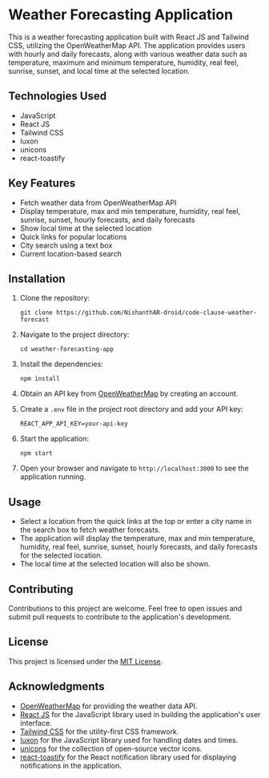 # Weather Forecasting Application

This is a weather forecasting application built with React JS and Tailwind CSS, utilizing the OpenWeatherMap API. The application provides users with hourly and daily forecasts, along with various weather data such as temperature, maximum and minimum temperature, humidity, real feel, sunrise, sunset, and local time at the selected location.

## Technologies Used

- JavaScript
- React JS
- Tailwind CSS
- luxon
- unicons
- react-toastify

## Key Features

- Fetch weather data from OpenWeatherMap API
- Display temperature, max and min temperature, humidity, real feel, sunrise, sunset, hourly forecasts, and daily forecasts
- Show local time at the selected location
- Quick links for popular locations
- City search using a text box
- Current location-based search

## Installation

1. Clone the repository:
   ```
   git clone https://github.com/NishanthAR-droid/code-clause-weather-forecast
   ```

2. Navigate to the project directory:
   ```
   cd weather-forecasting-app
   ```

3. Install the dependencies:
   ```
   npm install
   ```

4. Obtain an API key from [OpenWeatherMap](https://openweathermap.org/) by creating an account.

5. Create a `.env` file in the project root directory and add your API key:
   ```
   REACT_APP_API_KEY=your-api-key
   ```

6. Start the application:
   ```
   npm start
   ```

7. Open your browser and navigate to `http://localhost:3000` to see the application running.

## Usage

- Select a location from the quick links at the top or enter a city name in the search box to fetch weather forecasts.
- The application will display the temperature, max and min temperature, humidity, real feel, sunrise, sunset, hourly forecasts, and daily forecasts for the selected location.
- The local time at the selected location will also be shown.

## Contributing

Contributions to this project are welcome. Feel free to open issues and submit pull requests to contribute to the application's development.

## License

This project is licensed under the [MIT License](LICENSE).

## Acknowledgments

- [OpenWeatherMap](https://openweathermap.org/) for providing the weather data API.
- [React JS](https://reactjs.org/) for the JavaScript library used in building the application's user interface.
- [Tailwind CSS](https://tailwindcss.com/) for the utility-first CSS framework.
- [luxon](https://moment.github.io/luxon/) for the JavaScript library used for handling dates and times.
- [unicons](https://iconscout.com/unicons) for the collection of open-source vector icons.
- [react-toastify](https://github.com/fkhadra/react-toastify) for the React notification library used for displaying notifications in the application.

